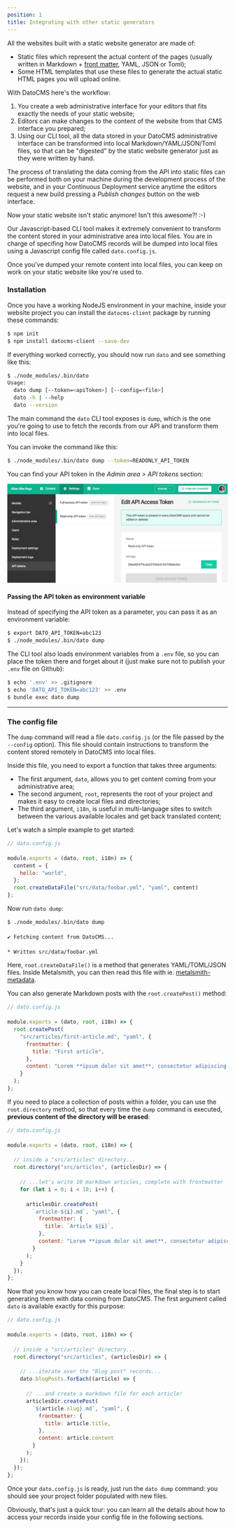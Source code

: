 ```yaml
---
position: 1
title: Integrating with other static generators
---
```


All the websites built with a static website generator are made of:

* Static files which represent the actual content of the pages (usually written in Markdown + [front matter](https://jekyllrb.com/docs/frontmatter/), YAML, JSON or Toml);
* Some HTML templates that use these files to generate the actual static HTML pages you will upload online.

With DatoCMS here's the workflow:

1. You create a web administrative interface for your editors that fits exactly the needs of your static website;
2. Editors can make changes to the content of the website from that CMS interface you prepared;
3. Using our CLI tool, all the data stored in your DatoCMS administrative interface can be transformed into local Markdown/YAML/JSON/Toml files, so that can be "digested" by the static website generator just as they were written by hand.

The process of translating the data coming from the API into static files can be performed both on your machine during the development process of the website, and in your Continuous Deployment service anytime the editors request a new build pressing a *Publish changes* button on the web interface.

Now your static website isn't static anymore! Isn't this awesome?! :-)

Our Javascript-based CLI tool makes it extremely convenient to transform the content stored in your administrative area into local files. You are in charge of specifing how DatoCMS records will be dumped into local files using a Javascript config file called `dato.config.js`.

Once you've dumped your remote content into local files, you can keep on work on your static website like you're used to.

### Installation

Once you have a working NodeJS environment in your machine, inside your website project you can install the `datocms-client` package by running these commands:

```bash
$ npm init
$ npm install datocms-client --save-dev
```

If everything worked correctly, you should now run `dato` and see something like this:

```bash
$ ./node_modules/.bin/dato
Usage:
  dato dump [--token=<apiToken>] [--config=<file>]
  dato -h | --help
  dato --version
```

The main command the `dato` CLI tool exposes is `dump`, which is the one you're going to use to fetch the records from our API and transform them into local files.

You can invoke the command like this:

```bash
$ ./node_modules/.bin/dato dump --token=READONLY_API_TOKEN
```

You can find your API token in the *Admin area > API tokens* section:

![foo](../images/api-token.png)

#### Passing the API token as environment variable

Instead of specifying the API token as a parameter, you can pass it as an environment variable:

```bash
$ export DATO_API_TOKEN=abc123
$ ./node_modules/.bin/dato dump
```

The CLI tool also loads environment variables from a `.env` file, so you can place the token there and forget about it (just make sure not to publish your `.env` file on Github):

```bash
$ echo '.env' >> .gitignore
$ echo 'DATO_API_TOKEN=abc123' >> .env
$ bundle exec dato dump
```

---

### The config file

The `dump` command will read a file `dato.config.js` (or the file passed by the `--config` option). This file should contain instructions to transform the content stored remotely in DatoCMS into local files.

Inside this file, you need to export a function that takes three arguments:

* The first argument, `dato`, allows you to get content coming from your administrative area;
* The second argument, `root`, represents the root of your project and makes it easy to create local files and directories;
* The third argument, `i18n`, is useful in multi-language sites to switch between the various available locales and get back translated content;

Let's watch a simple example to get started:

```javascript
// dato.config.js

module.exports = (dato, root, i18n) => {
  content = {
    hello: "world",
  };
  root.createDataFile("src/data/foobar.yml", "yaml", content)
};
```

Now run `dato dump`:

```bash
$ ./node_modules/.bin/dato dump

✔ Fetching content from DatoCMS...

* Written src/data/foobar.yml
```

Here, `root.createDataFile()` is a method that generates YAML/TOML/JSON files. Inside Metalsmith, you can then read this file with ie. [metalsmith-metadata](https://github.com/segmentio/metalsmith-metadata).

You can also generate Markdown posts with the `root.createPost()` method:

```javascript
// dato.config.js

module.exports = (dato, root, i18n) => {
  root.createPost(
    "src/articles/first-article.md", "yaml", {
      frontmatter: { 
        title: "First article", 
      },
      content: "Lorem **ipsum dolor sit amet**, consectetur adipiscing elit."
    }
  );
};
```

If you need to place a collection of posts within a folder, you can use the `root.directory` method, so that every time the `dump` command is executed, **previous content of the directory will be erased**:

```javascript
// dato.config.js

module.exports = (dato, root, i18n) => {

  // inside a "src/articles" directory...
  root.directory("src/articles", (articlesDir) => {

    // ...let's write 10 markdown articles, complete with frontmatter
    for (let i = 0; i < 10; i++) {

      articlesDir.createPost(
        `article-${i}.md`, "yaml", {
          frontmatter: { 
            title: `Article ${i}`, 
          },
          content: "Lorem **ipsum dolor sit amet**, consectetur adipiscing elit."
        }
      );
    }
  });
};
```

Now that you know how you can create local files, the final step is to start generating them with data coming from DatoCMS. The first argument called `dato` is available exactly for this purpose:

```javascript
// dato.config.js

module.exports = (dato, root, i18n) => {

  // inside a "src/articles" directory...
  root.directory("src/articles", (articlesDir) => {

    // ...iterate over the "Blog post" records...
    dato.blogPosts.forEach((article) => {

      // ...and create a markdown file for each article!
      articlesDir.createPost(
        `${article.slug}.md`, "yaml", {
          frontmatter: { 
            title: article.title, 
          },
          content: article.content
        }
      );
    });
  });
};
```

Once your `dato.config.js` is ready, just run the `dato dump` command: you should see your  project folder populated with new files.

Obviously, that's just a quick tour: you can learn all the details about how to access your records inside your config file in the following sections.
